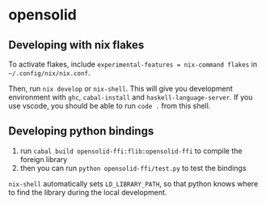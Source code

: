 # opensolid

## Developing with nix flakes

To activate flakes, include `experimental-features = nix-command flakes` in `~/.config/nix/nix.conf`.

Then, run `nix develop` or `nix-shell`. This will give you development environment with `ghc`, `cabal-install` and `haskell-language-server`. If you use vscode, you should be able to run `code .` from this shell.

## Developing python bindings

1. run `cabal build opensolid-ffi:flib:opensolid-ffi` to compile the foreign library
2. then you can run `python opensolid-ffi/test.py` to test the bindings

`nix-shell` automatically sets `LD_LIBRARY_PATH`, so that python knows where to find the 
library during the local development.
